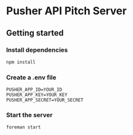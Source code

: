 # Pusher API Pitch Server

## Getting started

### Install dependencies

```js
npm install
```

### Create a .env file

```
PUSHER_APP_ID=YOUR_ID
PUSHER_APP_KEY=YOUR_KEY
PUSHER_APP_SECRET=YOUR_SECRET
```

### Start the server

```
foreman start
```
